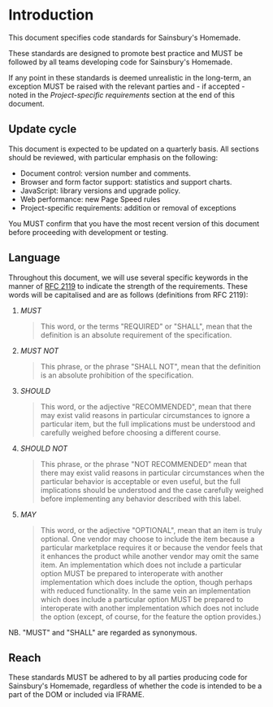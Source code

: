 # Introduction

This document specifies code standards for Sainsbury's Homemade.

These standards are designed to promote best practice and MUST be followed by
all teams developing code for Sainsbury's Homemade.

If any point in these standards is deemed unrealistic in the long-term, an
exception MUST be raised with the relevant parties and - if accepted - noted
in the _Project-specific requirements_ section at the end of this document.

## Update cycle

This document is expected to be updated on a quarterly basis. All sections
should be reviewed, with particular emphasis on the following:

* Document control: version number and comments.
* Browser and form factor support: statistics and support charts.
* JavaScript: library versions and upgrade policy.
* Web performance: new Page Speed rules
* Project-specific requirements: addition or removal of exceptions

You MUST confirm that you have the most recent version of this document before
proceeding with development or testing.

## Language

Throughout this document, we will use several specific keywords in the manner of
[RFC 2119][rfc2119] to indicate the strength of the requirements. These words
will be capitalised and are as follows (definitions from RFC 2119):

1. *MUST*

    > This word, or the terms "REQUIRED" or "SHALL", mean that the definition is
    > an absolute requirement of the specification.

2. *MUST NOT*

    > This phrase, or the phrase "SHALL NOT", mean that the definition is an
    > absolute prohibition of the specification.

3. *SHOULD*

    > This word, or the adjective "RECOMMENDED", mean that there may exist valid
    > reasons in particular circumstances to ignore a particular item, but the
    > full implications must be understood and carefully weighed before choosing
    > a different course.

4. *SHOULD NOT*

    > This phrase, or the phrase "NOT RECOMMENDED" mean that there may exist
    > valid reasons in particular circumstances when the particular behavior is
    > acceptable or even useful, but the full implications should be understood
    > and the case carefully weighed before implementing any behavior described
    > with this label.

5. *MAY*

    > This word, or the adjective "OPTIONAL", mean that an item is truly
    > optional.  One vendor may choose to include the item because a particular
    > marketplace requires it or because the vendor feels that it enhances the
    > product while another vendor may omit the same item. An implementation
    > which does not include a particular option MUST be prepared to
    > interoperate with another implementation which does include the option,
    > though perhaps with reduced functionality. In the same vein an
    > implementation which does include a particular option MUST be prepared to
    > interoperate with another implementation which does not include the option
    > (except, of course, for the feature the option provides.)

NB. "MUST" and "SHALL" are regarded as synonymous.

[rfc2119]: http://rfc.bas.me.uk/rfc2119.txt

## Reach

These standards MUST be adhered to by all parties producing code for
Sainsbury's Homemade, regardless of whether the code is intended to be a part
of the DOM or included via IFRAME.
